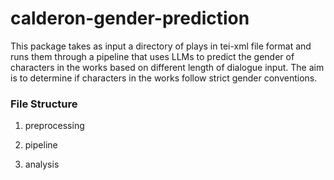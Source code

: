 # calderon-gender-prediction

This package takes as input a directory of plays in tei-xml file format and runs them through a pipeline that uses LLMs to predict the gender of characters in the works based on different length of dialogue input. The aim is to determine if characters in the works follow strict gender conventions.

### File Structure

1. preprocessing

2. pipeline

3. analysis
